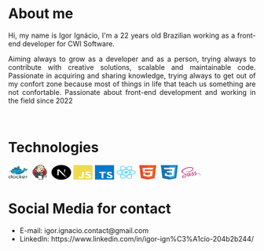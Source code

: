 
<div>
  <h1>About me</h1>
  <p align="justify">Hi, my name is Igor Ignácio, I'm a 22 years old Brazilian working as a front-end developer for CWI Software. </p>
  
   <p align="justify">Aiming always to grow as a developer and as a person, trying always to contribute with creative solutions, scalable and maintainable code. Passionate in acquiring and sharing knowledge, trying always to get out of my confort zone because most of things in life that teach us something are not confortable. Passionate about front-end development and working in the field since 2022</p>
<div> 
  <div style="display: inline_block"><br>
    <h1>Technologies</h1> 
     <img height="30" width="40" alt="js-icon"  src="https://raw.githubusercontent.com/devicons/devicon/master/icons/docker/docker-original-wordmark.svg">
    <img height="30" width="40" alt="js-icon"  src="https://raw.githubusercontent.com/devicons/devicon/master/icons/jenkins/jenkins-original.svg">
    <img height="30" width="40" alt="js-icon"  src="https://raw.githubusercontent.com/devicons/devicon/master/icons/nextjs/nextjs-original.svg">
    <img height="30" width="40" alt="js-icon"  src="https://raw.githubusercontent.com/devicons/devicon/master/icons/javascript/javascript-plain.svg">
    <img height="30" width="40" alt="postgreSQL-icon" src="https://raw.githubusercontent.com/devicons/devicon/master/icons/typescript/typescript-original.svg">
    <img height="30" width="40" alt="react-icon" src="https://raw.githubusercontent.com/devicons/devicon/master/icons/react/react-original.svg">
    <img height="30" width="40" alt="html-icon" src="https://raw.githubusercontent.com/devicons/devicon/master/icons/html5/html5-original.svg">
    <img height="30" width="40" alt="css-icon" src="https://raw.githubusercontent.com/devicons/devicon/master/icons/css3/css3-original.svg">
    <img height="30" width="40" alt="sass-icon" src="https://raw.githubusercontent.com/devicons/devicon/master/icons/sass/sass-original.svg">
   </div>
  
  <h1>Social Media for contact</h1>
  <ul>
    <li>E-mail: igor.ignacio.contact@gmail.com</li>
    <li>LinkedIn: https://www.linkedin.com/in/igor-ign%C3%A1cio-204b2b244/</li>
  </ul>
</div>
 
